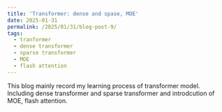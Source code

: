 ```yaml
---
title: 'Transformer: dense and spase, MOE'
date: 2025-01-31
permalink: /2025/01/31/blog-post-9/
tags:
  - tranformer
  - dense transformer
  - sparse transformer
  - MOE
  - flash attention
---
```


This blog mainly record my learning process of transformer model. Including dense transformer and sparse transformer and introdcution of MOE, flash attention. 
